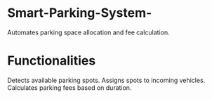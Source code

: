 # Smart-Parking-System-
Automates parking space allocation and fee calculation.


# Functionalities
Detects available parking spots. 
Assigns spots to incoming vehicles. 
Calculates parking fees based on duration.
